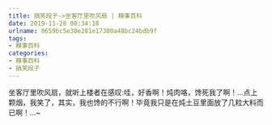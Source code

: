```yaml
---
title: 搞笑段子->坐客厅里吹风扇 | 糗事百科
date: 2019-11-28 00:34:18
urlname: 0659bc5e30e281e17380a48bc24bdb9f
tags: 
- 糗事百科
categories:
- 糗事百科
- 搞笑段子
---
```

坐客厅里吹风扇，就听上楼者在感叹:哇，好香啊！炖肉咯，馋死我了啊！…点上颗烟，我笑了，其实，我也馋的不行啊！毕竟我只是在炖土豆里面放了几粒大料而已啊！…~


